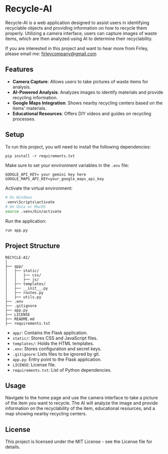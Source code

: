 # Recycle-AI

Recycle-AI is a web application designed to assist users in identifying recyclable objects and providing information on how to recycle them properly. Utilizing a camera interface, users can capture images of waste items, which are then analyzed using AI to determine their recyclability.

If you are interested in this project and want to hear more from Firley, please email me:
firleycompany@gmail.com

## Features

- **Camera Capture**: Allows users to take pictures of waste items for analysis.
- **AI-Powered Analysis**: Analyzes images to identify materials and provide recycling information.
- **Google Maps Integration**: Shows nearby recycling centers based on the items' materials.
- **Educational Resources**: Offers DIY videos and guides on recycling processes.

## Setup
To run this project, you will need to install the following dependencies:

```markdown
pip install -r requirements.txt
```

Make sure to set your environment variables in the `.env` file:

```env
GOOGLE_API_KEY= your gemini key here
GOOGLE_MAPS_API_KEY=your_google_maps_api_key
```

Activate the virtual environment:

```bash
# On Windows
.venv\Scripts\activate
# On Unix or MacOS
source .venv/bin/activate
```

Run the application:

```bash
run app.py
```

## Project Structure

```
RECYCLE-AI/
│
├── app/
│   ├── static/
│   │   ├── css/
│   │   ├── js/
│   ├── templates/
│   ├── __init__.py
│   ├── routes.py
│   ├── utils.py
├── .env
├── .gitignore
├── app.py
├── LICENSE
├── README.md
├── requirements.txt
```

- `app/`: Contains the Flask application.
- `static/`: Stores CSS and JavaScript files.
- `templates/`: Holds the HTML templates.
- `.env`: Stores configuration and secret keys.
- `.gitignore`: Lists files to be ignored by git.
- `app.py`: Entry point to the Flask application.
- `LICENSE`: License file.
- `requirements.txt`: List of Python dependencies.

## Usage

Navigate to the home page and use the camera interface to take a picture of the item you want to recycle. The AI will analyze the image and provide information on the recyclability of the item, educational resources, and a map showing nearby recycling centers.

## License

This project is licensed under the MIT License - see the License file for details.
